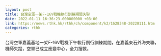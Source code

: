 ```yaml
---
layout: post
title: 台灣空軍一架F-16V戰機執行訓練期間失聯
date: 2022-01-11 16:36:23.000000000 +08:00
link: https://news.rthk.hk/rthk/ch/component/k2/1628348-20220111.htm
categories: rthk
---
```


台灣空軍嘉義基地一架F-16V戰機下午執行例行訓練期間，在嘉義東石外海失聯，機師失蹤，空軍已成立應變中心，全力搜救。

